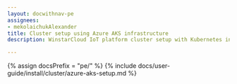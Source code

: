 ```yaml
---
layout: docwithnav-pe
assignees:
- mekolaichukAlexander
title: Cluster setup using Azure AKS infrastructure
description: WinstarCloud IoT platform cluster setup with Kubernetes in Azure AKS

---
```


{% assign docsPrefix = "pe/" %}
{% include docs/user-guide/install/cluster/azure-aks-setup.md %}